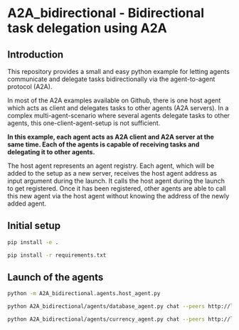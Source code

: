 # A2A_bidirectional - Bidirectional task delegation using A2A
## Introduction
This repository provides a small and easy python example for letting agents communicate and delegate tasks bidirectionally via the agent-to-agent protocol (A2A).

In most of the A2A examples available on Github, there is one host agent which acts as client and delegates tasks to other agents (A2A servers).
In a complex multi-agent-scenario where several agents delegate tasks to other agents, this one-client-agent-setup is not sufficient.

__In this example, each agent acts as A2A client and A2A server at the same time. Each of the agents is capable of receiving tasks and delegating it to other agents.__

The host agent represents an agent registry. Each agent, which will be added to the setup as a new server, receives the host agent address as input argument during the launch.
It calls the host agent during the launch to get registered. Once it has been registered, other agents are able to call this new agent via the host agent without knowing the address of the newly added agent.

## Initial setup

```bash
pip install -e .
```
```bash
pip install -r requirements.txt
```

## Launch of the agents

```bash
python -m A2A_bidirectional.agents.host_agent.py
```
```bash
python A2A_bidirectional/agents/database_agent.py chat --peers http://localhost:8000
```
```bash
python A2A_bidirectional/agents/currency_agent.py chat --peers http://localhost:8000
```